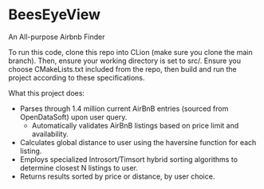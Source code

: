 # BeesEyeView
An All-purpose Airbnb Finder

To run this code, clone this repo into CLion (make sure you clone the main branch). Then, ensure your working directory is set to src/. Ensure you choose CMakeLists.txt included from the repo, then build and run the project according to these specifications. 

What this project does:
- Parses through 1.4 million current AirBnB entries (sourced from OpenDataSoft) upon user query.
  - Automatically validates AirBnB listings based on price limit and availability.
- Calculates global distance to user using the haversine function for each listing.
- Employs specialized Introsort/Timsort hybrid sorting algorithms to determine closest N listings to user.
- Returns results sorted by price or distance, by user choice.
